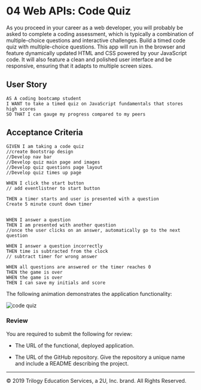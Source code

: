 # 04 Web APIs: Code Quiz

As you proceed in your career as a web developer, you will probably be asked to complete a coding assessment, which is typically a combination of multiple-choice questions and interactive challenges. Build a timed code quiz with multiple-choice questions. This app will run in the browser and feature dynamically updated HTML and CSS powered by your JavaScript code. It will also feature a clean and polished user interface and be responsive, ensuring that it adapts to multiple screen sizes.

## User Story

```
AS A coding bootcamp student
I WANT to take a timed quiz on JavaScript fundamentals that stores high scores
SO THAT I can gauge my progress compared to my peers
```

## Acceptance Criteria

```
GIVEN I am taking a code quiz
//create Bootstrap design
//Develop nav bar
//Develop quiz main page and images
//Develop quiz questions page layout
//Develop quiz times up page

WHEN I click the start button
// add eventlistner to start button

THEN a timer starts and user is presented with a question
Create 5 minute count down timer


WHEN I answer a question
THEN I am presented with another question
//once the user clicks on an answer, automatically go to the next question 

WHEN I answer a question incorrectly
THEN time is subtracted from the clock
// subtract timer for wrong answer

WHEN all questions are answered or the timer reaches 0
THEN the game is over
WHEN the game is over
THEN I can save my initials and score
```

The following animation demonstrates the application functionality:

![code quiz](./Assets/04-web-apis-homework-demo.gif)

### Review

You are required to submit the following for review:

* The URL of the functional, deployed application.

* The URL of the GitHub repository. Give the repository a unique name and include a README describing the project.

- - -
© 2019 Trilogy Education Services, a 2U, Inc. brand. All Rights Reserved.
